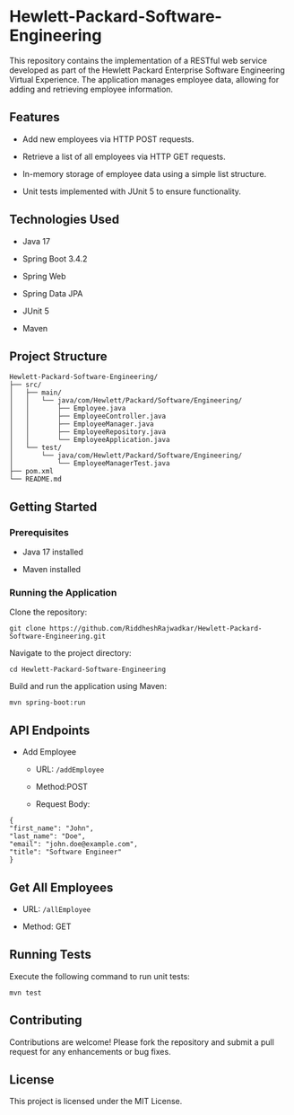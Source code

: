 # Hewlett-Packard-Software-Engineering

This repository contains the implementation of a RESTful web service developed as part of the Hewlett Packard Enterprise Software Engineering Virtual Experience. The application manages employee data, allowing for adding and retrieving employee information.​

## Features
* Add new employees via HTTP POST requests.​

* Retrieve a list of all employees via HTTP GET requests.​

* In-memory storage of employee data using a simple list structure.​

* Unit tests implemented with JUnit 5 to ensure functionality.​

## Technologies Used
* Java 17​

* Spring Boot 3.4.2​

* Spring Web​

* Spring Data JPA​

* JUnit 5​

* Maven​

## Project Structure

```
Hewlett-Packard-Software-Engineering/
├── src/
│   ├── main/
│   │   └── java/com/Hewlett/Packard/Software/Engineering/
│   │       ├── Employee.java
│   │       ├── EmployeeController.java
│   │       ├── EmployeeManager.java
│   │       ├── EmployeeRepository.java
│   │       └── EmployeeApplication.java
│   └── test/
│       └── java/com/Hewlett/Packard/Software/Engineering/
│           └── EmployeeManagerTest.java
├── pom.xml
└── README.md
```

## Getting Started
### Prerequisites
* Java 17 installed​

* Maven installed

### Running the Application
Clone the repository:

```
git clone https://github.com/RiddheshRajwadkar/Hewlett-Packard-Software-Engineering.git
```
Navigate to the project directory:

```
cd Hewlett-Packard-Software-Engineering
```
Build and run the application using Maven:
```
mvn spring-boot:run
```

## API Endpoints
* Add Employee
  * URL: `/addEmployee​`

  * Method:POST

  * Request Body:
```
{
"first_name": "John",
"last_name": "Doe",
"email": "john.doe@example.com",
"title": "Software Engineer"
}
```

## Get All Employees

* URL: `/allEmployee`

* Method: GET

## Running Tests
Execute the following command to run unit tests:
```
mvn test
```
## Contributing
Contributions are welcome! Please fork the repository and submit a pull request for any enhancements or bug fixes.​

## License
This project is licensed under the MIT License.